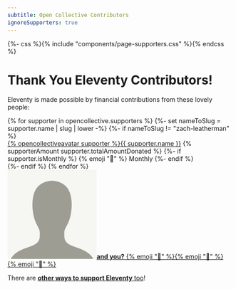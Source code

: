 ```yaml
---
subtitle: Open Collective Contributors
ignoreSupporters: true
---
```


{%- css %}{% include "components/page-supporters.css" %}{% endcss %}

# Thank You Eleventy Contributors!

Eleventy is made possible by financial contributions from these lovely people:

<div class="facepile supporters-facepile fl">
{% for supporter in opencollective.supporters %}
{%- set nameToSlug = supporter.name | slug | lower -%}
{%- if nameToSlug != "zach-leatherman" %}
  <div>
    <a href="{{ supporter.website or supporter.profile }}" class="elv-externalexempt supporters-link" rel="sponsored">{% opencollectiveavatar supporter %}{{ supporter.name }}</a>
    <span class="fl fl-inline fl-nowrap">
        <span class="supporters-hearts">{% supporterAmount supporter.totalAmountDonated %}</span>
        {%- if supporter.isMonthly %}
        <span class="supporters-tier">{% emoji "📅" %} Monthly</span>
        {%- endif %}
    </span>
  </div>
{%- endif %}
{% endfor %}
  <div><a href="https://opencollective.com/11ty"><img src="/img/default-avatar.png" alt="Default Avatar Image" loading="lazy" class="avatar"><strong>and you?</strong> {% emoji "🎁" %}{% emoji "🎁" %}{% emoji "🎁" %}</a></div>
</div>

There are <a href="/docs/how-to-support/"><strong>other ways to support Eleventy</strong> too</a>!
